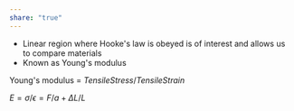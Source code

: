 ```yaml
---  
share: "true"  
---  
```

  
- Linear region where Hooke's law is obeyed is of interest and allows us to compare materials  
- Known as Young's modulus  
  
Young's modulus = ${Tensile Stress/Tensile Strain}$  
  
$E = \sigma / \epsilon = F/a + \Delta L/L$  
  
  
